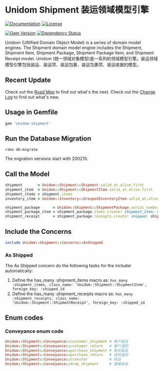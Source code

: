 # Unidom Shipment 装运领域模型引擎

[![Documentation](http://img.shields.io/badge/docs-rdoc.info-blue.svg)](http://www.rubydoc.info/gems/unidom-shipment/frames)
[![License](https://img.shields.io/badge/license-MIT-green.svg)](http://opensource.org/licenses/MIT)

[![Gem Version](https://badge.fury.io/rb/unidom-shipment.svg)](https://badge.fury.io/rb/unidom-shipment)
[![Dependency Status](https://gemnasium.com/badges/github.com/topbitdu/unidom-shipment.svg)](https://gemnasium.com/github.com/topbitdu/unidom-shipment)

Unidom (UNIfied Domain Object Model) is a series of domain model engines. The Shipment domain model engine includes the Shipment, Shipment Item, Shipment Package, Shipment Package Item, and Shipment Receipt model.
Unidom (统一领域对象模型)是一系列的领域模型引擎。装运领域模型引擎包括装运、装运项、装运包裹、装运包裹项、装运收据的模型。



## Recent Update

Check out the [Road Map](ROADMAP.md) to find out what's the next.
Check out the [Change Log](CHANGELOG.md) to find out what's new.



## Usage in Gemfile

```ruby
gem 'unidom-shipment'
```



## Run the Database Migration

```shell
rake db:migrate
```
The migration versions start with 200210.



## Call the Model

```ruby
shipment       = Unidom::Shipment::Shipment.valid_at.alive.first
shipment_item  = Unidom::Shipment::ShipmentItem.valid_at.alive.first
shipment_items = shipment.items
inventory_item = Unidom::Inventory::GroupedInventoryItem.valid_at.alive.first

shipment_package      = Unidom::Shipment::ShipmentPackage.serial_number_is('X5-20161231-1234').valid_at.alive.first
shipment_package_item = shipment_package.items.create! shipment_item: shipment_item, quantity: 10
shipment_receipt      = shipment_package.receipts.create! shipped: shipment_item.shipped, store_item: inventory_item
```



## Include the Concerns

```ruby
include Unidom::Shipment::Concerns::AsShipped
```

### As Shipped

The As Shipped concern do the following tasks for the includer automatically:
1. Define the has_many :shipment_items macro as: ``has_many :shipment_items, class_name: 'Unidom::Shipment::ShipmentItem', foreign_key: :shipped_id``
2. Define the has_many :shipment_receipts macro as: ``has_many :shipment_receipts, class_name: 'Unidom::Shipment::ShipmentReceipt', foreign_key: :shipped_id``



## Enum codes

### Conveyance enum code

```ruby
Unidom::Shipment::Conveyance::customer_shipment # 客户装运
Unidom::Shipment::Conveyance::customer_return   # 客户退回
Unidom::Shipment::Conveyance::purchase_shipment # 购买装运
Unidom::Shipment::Conveyance::purchase_return   # 进货退回
Unidom::Shipment::Conveyance::transfer          # 转运
Unidom::Shipment::Conveyance::drop_shipment     # 直接装运
```

